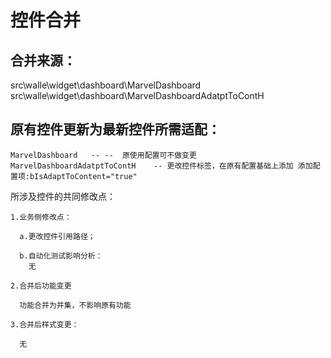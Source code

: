 # 控件合并

## 合并来源：
  src\walle\widget\dashboard\MarvelDashboard
  src\walle\widget\dashboard\MarvelDashboardAdatptToContH

## 原有控件更新为最新控件所需适配：

    MarvelDashboard   -- --  原使用配置可不做变更
    MarvelDashboardAdatptToContH    -- 更改控件标签，在原有配置基础上添加 添加配置项:bIsAdaptToContent="true"

  所涉及控件的共同修改点：
  
    1.业务侧修改点：
      
      a.更改控件引用路径；
      
      b.自动化测试影响分析：
        无
        
    2.合并后功能变更
      
      功能合并为并集，不影响原有功能
    
    3.合并后样式变更：
    
      无
